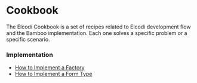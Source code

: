 Cookbook
========

The Elcodi Cookbook is a set of recipes related to Elcodi development flow and
the Bamboo implementation. Each one solves a specific problem or a specific
scenario.

### Implementation

* [How to Implement a Factory](implementation/factory.md)
* [How to Implement a Form Type](implementation/form-type.md)
